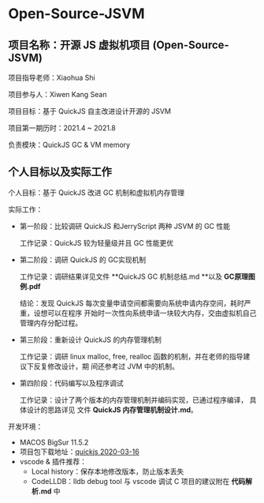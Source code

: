 # Open-Source-JSVM

## 项目名称：开源 JS 虚拟机项目 (Open-Source-JSVM)

项目指导老师：Xiaohua Shi

项目参与人：Xiwen Kang Sean

项目目标：基于 QuickJS 自主改进设计开源的 JSVM

项目第一期历时：2021.4 ~ 2021.8

负责模块：QuickJS GC & VM memory 



## 个人目标以及实际工作

个人目标：基于 QuickJS 改进 GC 机制和虚拟机内存管理

实际工作：

- 第一阶段：比较调研 QuickJS 和JerryScript 两种 JSVM 的 GC 性能

  工作记录：QuickJS 较为轻量级并且 GC 性能更优

- 第二阶段：调研 QuickJS 的 GC实现机制

  工作记录：调研结果详见文件 **QuickJS GC 机制总结.md **以及 **GC原理图例.pdf**

  结论：发现 QuickJS 每次变量申请空间都需要向系统申请内存空间，耗时严重，设想可以在程序			开始时一次性向系统申请一块较大内存，交由虚拟机自己管理内存分配过程。

- 第三阶段：重新设计 QuickJS 的内存管理机制

  工作记录：调研 linux malloc, free, realloc 函数的机制，并在老师的指导建议下反复修改设计，期					间还参考过 JVM 中的机制。

- 第四阶段：代码编写以及程序调试

  工作记录：设计了两个版本的内存管理机制并编码实现，已通过程序编译， 具体设计的思路详见					文件 **QuickJS 内存管理机制设计.md**。

开发环境：

- MACOS BigSur 11.5.2
- 项目包下载地址：[quickjs 2020-03-16](https://gitee.com/lhtin/quickjs)
- vscode & 插件推荐：
  - Local history：保存本地修改版本，防止版本丢失
  - CodeLLDB：lldb debug tool  与 vscode 调试 C 项目的建议附在 **代码解析.md** 中
